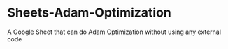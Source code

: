 # Sheets-Adam-Optimization
A Google Sheet that can do Adam Optimization without using any external code
